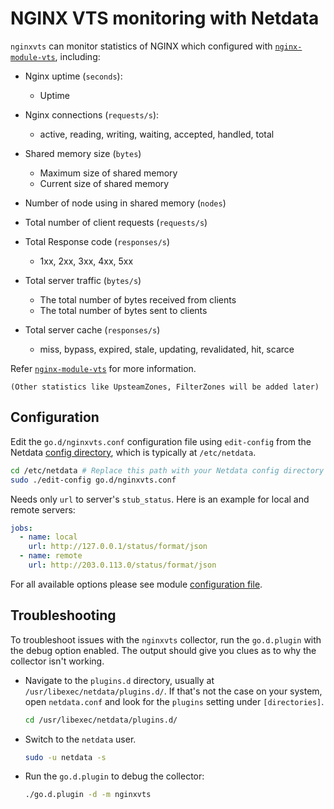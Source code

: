 <!--
title: "NGINX VTS monitoring"
custom_edit_url: https://github.com/netdata/go.d.plugin/edit/master/modules/nginxvts/README.md
sidebar_label: "NGINX VTS"
-->

# NGINX VTS monitoring with Netdata

`nginxvts` can monitor statistics of NGINX which configured
with [`nginx-module-vts`](https://github.com/vozlt/nginx-module-vts), including:

- Nginx uptime (`seconds`):
    - Uptime
- Nginx connections (`requests/s`):
    - active, reading, writing, waiting, accepted, handled, total

- Shared memory size (`bytes`)
    - Maximum size of shared memory
    - Current size of shared memory
- Number of node using in shared memory (`nodes`)

- Total number of client requests (`requests/s`)
- Total Response code (`responses/s`)
    - 1xx, 2xx, 3xx, 4xx, 5xx
- Total server traffic (`bytes/s`)
    - The total number of bytes received from clients
    - The total number of bytes sent to clients
- Total server cache (`responses/s`)
    - miss, bypass, expired, stale, updating, revalidated, hit, scarce

Refer [`nginx-module-vts`](https://github.com/vozlt/nginx-module-vts#json) for more information.

`(Other statistics like UpsteamZones, FilterZones will be added later)`

## Configuration

Edit the `go.d/nginxvts.conf` configuration file using `edit-config` from the
Netdata [config directory](https://learn.netdata.cloud/docs/configure/nodes), which is typically at `/etc/netdata`.

```bash
cd /etc/netdata # Replace this path with your Netdata config directory
sudo ./edit-config go.d/nginxvts.conf
```

Needs only `url` to server's `stub_status`. Here is an example for local and remote servers:

```yaml
jobs:
  - name: local
    url: http://127.0.0.1/status/format/json
  - name: remote
    url: http://203.0.113.0/status/format/json
```

For all available options please see
module [configuration file](https://github.com/netdata/go.d.plugin/blob/master/config/go.d/nginxvts.conf).

## Troubleshooting

To troubleshoot issues with the `nginxvts` collector, run the `go.d.plugin` with the debug option enabled. The output
should give you clues as to why the collector isn't working.

- Navigate to the `plugins.d` directory, usually at `/usr/libexec/netdata/plugins.d/`. If that's not the case on
  your system, open `netdata.conf` and look for the `plugins` setting under `[directories]`.

  ```bash
  cd /usr/libexec/netdata/plugins.d/
  ```

- Switch to the `netdata` user.

  ```bash
  sudo -u netdata -s
  ```

- Run the `go.d.plugin` to debug the collector:

  ```bash
  ./go.d.plugin -d -m nginxvts
  ```

